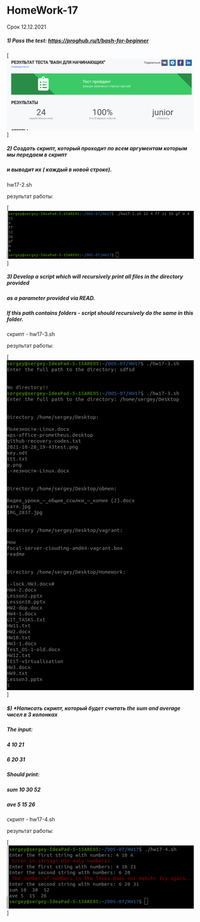 # HomeWork-17
Срок 12.12.2021
 

##### 1) Pass the test: https://proghub.ru/t/bash-for-beginner

[![N|Solid](./test-Bash-for-beginners-2021-12-08_19-37.png)]

##### 2)  Создать скрипт, который проходит по всем аргументам которым мы передаем в скрипт 
##### и выводит их ( каждый в новой строке).

hw17-2.sh 

результат работы:

[![N|Solid](./PrintScreen-HW17-2.png)]

##### 3) Develop a script which will recursively print all files in the directory provided 
##### as a parameter provided via READ.
##### If this path contains folders - script should recursively do the same in this folder.

скрипт - hw17-3.sh

результат работы:

[![N|Solid](./PrintScreen-HW17-3.png)]


##### $) *Написать скрипт, который будет считать the sum and average чисел в 3 колонках
##### The input:
##### 4  10  21
##### 6  20  31

##### Should print:
##### sum 10  30  52
##### ave   5    15  26

скрипт - hw17-4.sh

результат работы:

[![N|Solid](./PrintScreen-HW17-4.png)]
